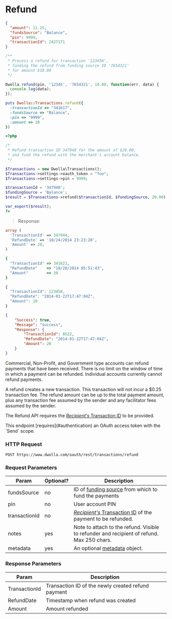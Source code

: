 # Refund

```json
{
  "amount": 11.25,
  "fundsSource": "Balance",
  "pin": 9999,
  "transactionId": 2427171
}
```

```js
/**
 * Process a refund for transaction '123456',
 * funding the refund from funding source ID '7654321'
 * for amount $10.00
 */

Dwolla.refund(pin, '12345', '7654321', 10.00, function(err, data) {
  console.log(data);
});
```

```ruby
puts Dwolla::Transactions.refund({
  :transactionId => "341617",
  :fundsSource => "Balance",
  :pin => "9999",
  :amount => 20
})
```

```php
<?php

/*
 * Refund transaction ID 347940 for the amount of $20.00,
 * and fund the refund with the merchant's account balance.
 */

$Transactions = new Dwolla\Transactions();
$Transactions->settings->oauth_token = "foo";
$Transactions->settings->pin = 9999;

$transactionId = '347940';
$fundingSource = 'Balance';
$result = $Transactions->refund($transactionId, $fundingSource, 20.00);

var_export($result);
?>
```

> Response: 

```php
array (
  'TransactionId' => 347944,
  'RefundDate' => '10/24/2014 23:23:20',
  'Amount' => 20,
)
```

```ruby
{
  "TransactionId" => 341621,
  "RefundDate"    => "10/20/2014 05:51:43",
  "Amount"        => 20
}
```

```js
{
  "TransactionId": 123458,
  "RefundDate": "2014-01-22T17:47:04Z",
  "Amount": 10
}
```

```json
{
    "Success": true,
    "Message": "Success",
    "Response": {
        "TransactionId": 8522,
        "RefundDate": "2014-01-22T17:47:04Z",
        "Amount": 20
    }
}
```

Commercial, Non-Profit, and Government type accounts can refund payments that have been received.  There is no limit on the window of time in which a payment can be refunded.  Individual accounts currently cannot refund payments.

A refund creates a new transaction.  This transaction will not incur a $0.25 transaction fee.  The refund amount can be up to the total payment amount, plus any transaction fee assumed by the sender and any facilitator fees assumed by the sender.

The Refund API requires the [_Recipient's_ Transaction ID](#how-transactions-work) to be provided.

<aside class="reminder">This endpoint [requires](#authentication) an OAuth access token with the `Send` scope.</aside>

### HTTP Request
`POST https://www.dwolla.com/oauth/rest/transactions/refund`

### Request Parameters

| Param | Optional? | Description |
|-------|-----------|-------------|
| fundsSource | no | ID of [funding source](#funding-sources) from which to fund the payments
| pin | no | User account PIN
| transactionId | no | [_Recipient's_ Transaction ID](#how-transactions-work) of the payment to be refunded.
| notes | yes | Note to attach to the refund.  Visible to refunder and recipient of refund.  Max 250 chars.
| metadata | yes | An optional [metadata](#metadata) object.

### Response Parameters
|Param| Description
|-----|------------
TransactionId | Transaction ID of the newly created refund payment
RefundDate | Timestamp when refund was created
Amount | Amount refunded